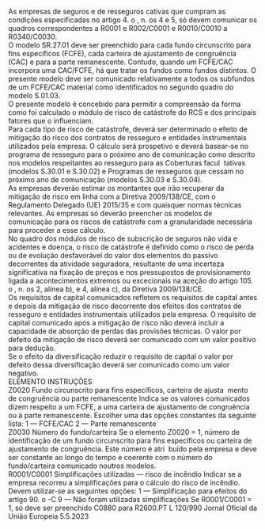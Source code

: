 
As empresas de seguros e de resseguros cativas que cumpram as condições especificadas no artigo 4.  o , n.  os 4 e 5, só 
devem comunicar os quadros correspondentes a R0001 e R002/C0001 e R0010/C0010 a R0340/C0030.  
O modelo SR.27.01 deve ser preenchido para cada fundo circunscrito para fins específicos (FCFE), cada carteira de 
ajustamento de congruência (CAC) e para a parte remanescente. Contudo, quando um FCFE/CAC incorpora uma 
CAC/FCFE, há que tratar os fundos como fundos distintos. O presente modelo deve ser comunicado relativamente a 
todos os subfundos de um FCFE/CAC material como identificados no segundo quadro do modelo S.01.03.  
O presente modelo é concebido para permitir a compreensão da forma como foi calculado o módulo de risco de 
catástrofe do RCS e dos principais fatores que o influenciam.  
Para cada tipo de risco de catástrofe, deverá ser determinado o efeito de mitigação do risco dos contratos de resseguro e 
entidades instrumentais utilizados pela empresa. O cálculo será prospetivo e deverá basear-se no programa de resseguro 
para o próximo ano de comunicação como descrito nos modelos respeitantes ao resseguro para as Coberturas facul ­
tativas (modelos S.30.01 e S.30.02) e Programas de resseguros que cessam no próximo ano de comunicação (modelos 
S.30.03 e S.30.04).  
As empresas deverão estimar os montantes que irão recuperar da mitigação de risco em linha com a Diretiva 
2009/138/CE, com o Regulamento Delegado (UE) 2015/35 e com quaisquer normas técnicas relevantes. As empresas 
só deverão preencher os modelos de comunicação para os riscos de catástrofe com a granularidade necessária para 
proceder a esse cálculo.  
No quadro dos módulos de risco de subscrição de seguros não vida e acidentes e doença, o risco de catástrofe é definido 
como o risco de perda ou de evolução desfavorável do valor dos elementos do passivo decorrentes da atividade 
seguradora, resultante de uma incerteza significativa na fixação de preços e nos pressupostos de provisionamento ligada 
a acontecimentos extremos ou excecionais na aceção do artigo 105.  o , n.  os 2, alínea b), e 4, alínea c), da Diretiva 
2009/138/CE.  
Os requisitos de capital comunicados refletem os requisitos de capital antes e depois da mitigação de risco decorrente 
dos efeitos dos contratos de resseguro e entidades instrumentais utilizados pela empresa. O requisito de capital 
comunicado após a mitigação de risco não deverá incluir a capacidade de absorção de perdas das provisões técnicas. 
O valor por defeito da mitigação de risco deverá ser comunicado com um valor positivo para dedução.  
Se o efeito da diversificação reduzir o requisito de capital o valor por defeito dessa diversificação deverá ser comunicado 
como um valor negativo.  
ELEMENTO  INSTRUÇÕES  
Z0020  Fundo circunscrito para fins 
específicos, carteira de ajusta ­
mento de congruência ou 
parte remanescente  Indica se os valores comunicados dizem respeito a um FCFE, a uma carteira de 
ajustamento de congruência ou à parte remanescente. Escolher uma das opções 
constantes da seguinte lista: 
1 — FCFE/CAC 
2 — Parte remanescente  
Z0030  Número do fundo/carteira  Se o elemento Z0020 = 1, número de identificação de um fundo circunscrito para 
fins específicos ou carteira de ajustamento de congruência. Este número é atri ­
buído pela empresa e deve ser constante ao longo do tempo e coerente com o 
número do fundo/carteira comunicado noutros modelos.  
R0001/C0001  Simplificações utilizadas — 
risco de incêndio  Indicar se a empresa recorreu a simplificações para o cálculo do risco de incêndio. 
Devem utilizar-se as seguintes opções: 
1 — Simplificação para efeitos do artigo 90.  o -C 
9 — Não foram utilizadas simplificações 
Se R0001/C0001 = 1, só deve ser preenchido C0880 para R2600.PT  L 120/990 Jornal Oficial da União Europeia 5.5.2023